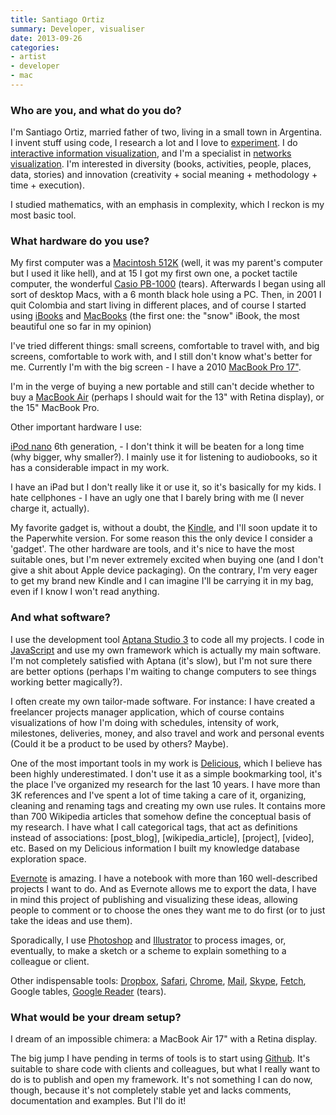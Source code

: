 ```yaml
---
title: Santiago Ortiz
summary: Developer, visualiser
date: 2013-09-26
categories:
- artist
- developer
- mac
---
```


### Who are you, and what do you do?

I'm Santiago Ortiz, married father of two, living in a small town in Argentina. I invent stuff using code, I research a lot and I love to [experiment](http://moebio.com/research/sevensets/ "Santiago's seven sets of Venn diagrams."). I do [interactive information visualization](http://moebio.com/ "Santiago's website."), and I'm a specialist in [networks visualization](http://moebio.com/newk/twitter/ "Santiago's Twitter employee conversations graph."). I'm interested in diversity (books, activities, people, places, data, stories) and innovation (creativity + social meaning + methodology + time + execution).

I studied mathematics, with an emphasis in complexity, which I reckon is my most basic tool.

### What hardware do you use?

My first computer was a [Macintosh 512K][macintosh-512k] (well, it was my parent's computer but I used it like hell), and at 15 I got my first own one, a pocket tactile computer, the wonderful [Casio PB-1000][pb-1000] (tears). Afterwards I began using all sort of desktop Macs, with a 6 month black hole using a PC. Then, in 2001 I quit Colombia and start living in different places, and of course I  started using [iBooks][ibook] and [MacBooks][macbook] (the first one: the "snow" iBook, the most beautiful one so far in my opinion)

I've tried different things: small screens, comfortable to travel with, and big screens, comfortable to work with, and I still don't know what's better for me. Currently I'm with the big screen - I have a 2010 [MacBook Pro 17"][macbook-pro]. 

I'm in the verge of buying a new portable and still can't decide whether to buy a [MacBook Air][macbook-air] (perhaps I should wait for the 13" with Retina display), or the 15" MacBook Pro.

Other important hardware I use: 

[iPod nano][ipod-nano] 6th generation, - I don't think it will be beaten for a long time (why bigger, why smaller?). I mainly use it for listening to audiobooks, so it has a considerable impact in my work.

I have an iPad but I don't really like it or use it, so it's basically for my kids. I hate cellphones - I have an ugly one that I barely bring with me (I never charge it, actually).

My favorite gadget is, without a doubt, the [Kindle][], and I'll soon update it to the Paperwhite version. For some reason this the only device I consider a 'gadget'. The other hardware are tools, and it's nice to have the most suitable ones, but I'm never extremely excited when buying one (and I don't give a shit about Apple device packaging). On the contrary, I'm very eager to get my brand new Kindle and I can imagine I'll be carrying it in my bag, even if I know I won't read anything.

### And what software?

I use the development tool [Aptana Studio 3][studio-3] to code all my projects. I code in [JavaScript][] and use my own framework which is actually my main software. I'm not completely satisfied with Aptana (it's slow), but I'm not sure there are better options (perhaps I'm waiting to change computers to see things working better magically?). 

I often create my own tailor-made software. For instance: I have created a freelancer projects manager application, which of course contains visualizations of how I'm doing with schedules, intensity of work, milestones, deliveries, money, and also travel and work and personal events (Could it be a product to be used by others? Maybe).

One of the most important tools in my work is [Delicious][], which I believe has been highly underestimated. I don't use it as a simple bookmarking tool, it's the place I've organized my research for the last 10 years. I have more than 3K references and I've spent a lot of time taking a care of it, organizing, cleaning and renaming tags and creating my own use rules. It contains more than 700 Wikipedia articles that somehow define the conceptual basis of my research. I have what I call categorical tags, that act as definitions instead of associations: \[post_blog\], \[wikipedia_article\], \[project\], \[video\], etc. Based on my Delicious information I built my knowledge database exploration space.

[Evernote][] is amazing. I have a notebook with more than 160 well-described projects I want to do. And as Evernote allows me to export the data, I have in mind this project of publishing and visualizing these ideas, allowing people to comment or to choose the ones they want me to do first (or to just take the ideas and use them).

Sporadically, I use [Photoshop][] and [Illustrator][] to process images, or, eventually, to make a sketch or a scheme to explain something to a colleague or client.

Other indispensable tools: [Dropbox][], [Safari][], [Chrome][], [Mail][], [Skype][], [Fetch][], Google tables, [Google Reader][google-reader] (tears).

### What would be your dream setup?

I dream of an impossible chimera: a MacBook Air 17" with a Retina display.

The big jump I have pending in terms of tools is to start using [Github][]. It's suitable to share code with clients and colleagues, but what I really want to do is to publish and open my framework. It's not something I can do now, though, because it's not completely stable yet and lacks comments, documentation and examples. But I'll do it!

[chrome]: https://www.google.com/intl/en/chrome/browser/ "A WebKit-based browser, where each tab runs in its own thread."
[delicious]: http://web.archive.org/web/20221226101338/https://del.icio.us/ "A web service for storing and sharing bookmarks."
[dropbox]: https://www.dropbox.com/ "Online syncing and storage."
[evernote]: https://evernote.com/ "Online software for capturing notes."
[fetch]: https://fetchsoftworks.com/ "An FTP/SFTP client for Mac OS X."
[github]: https://github.com/ "A Git code repository service."
[google-reader]: https://en.wikipedia.org/wiki/Google_Reader "A web-based feed reader."
[ibook]: https://en.wikipedia.org/wiki/IBook "A laptop."
[illustrator]: https://www.adobe.com/products/illustrator.html "A vector graphics editor."
[ipod-nano]: https://www.apple.com/ipod-nano/ "A small music player."
[javascript]: https://en.wikipedia.org/wiki/JavaScript "An interpreted scripting language."
[kindle]: https://www.amazon.com/Kindle-Ereader-ebook-reader/dp/B007HCCNJU "A digital book reader."
[macbook-air]: https://www.apple.com/macbook-air/ "A very thin laptop."
[macbook-pro]: https://www.apple.com/macbook-pro/ "A laptop."
[macbook]: https://en.wikipedia.org/wiki/MacBook "A laptop."
[macintosh-512k]: https://en.wikipedia.org/wiki/Macintosh_512K "A desktop computer."
[mail]: https://en.wikipedia.org/wiki/Mail_(application) "The default Mac OS X mail client."
[pb-1000]: https://en.wikipedia.org/wiki/Casio_PB-1000 "A hand-held computer from the 80's."
[photoshop]: https://www.adobe.com/products/photoshop.html "A bitmap image editor."
[safari]: https://www.apple.com/safari/ "A fast web browser."
[skype]: https://www.skype.com/en/ "Voice and video chat software."
[studio-3]: http://www.aptana.com/products/studio3.html "A web development IDE."
